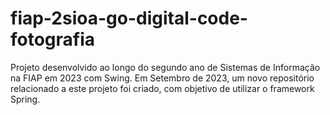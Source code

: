 # fiap-2sioa-go-digital-code-fotografia
Projeto desenvolvido ao longo do segundo ano de Sistemas de Informação na FIAP em 2023 com Swing.
Em Setembro de 2023, um novo repositório relacionado a este projeto foi criado, com objetivo de utilizar o framework Spring.

<!-- Adicionar como usar 
Como usar:
-->
